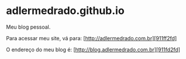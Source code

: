 # adlermedrado.github.io

Meu blog pessoal.

Para acessar meu site, vá para: [http://adlermedrado.com.br][911ff2fd]

O endereço do meu blog é: [http://blog.adlermedrado.com.br][911fd2fd]

  [911ff2fd]: http://adlermedrado.com.br "Meu site pessoal"
  [911fd2fd]: http://adlermedrado.com.br "Meu Blog"

